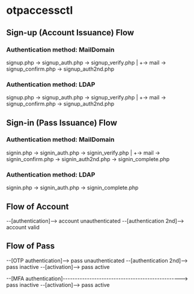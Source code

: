 # otpaccessctl


## Sign-up (Account Issuance) Flow

### Authentication method: MailDomain

 signup.php -> signup_auth.php -> signup_verify.php
                   |
                   +-> mail -> signup_confirm.php -> signup_auth2nd.php

### Authentication method: LDAP 

 signup.php -> signup_auth.php -> signup_verify.php
                   |
                   +-> mail -> signup_confirm.php -> signup_auth2nd.php

## Sign-in (Pass Issuance) Flow

### Authentication method: MailDomain

 signin.php -> signin_auth.php -> signin_verify.php
                   |
                   +-> mail -> signin_confirm.php -> signin_auth2nd.php -> signin_complete.php

### Authentication method: LDAP 

 signin.php -> signin_auth.php -> signin_complete.php


## Flow of Account

 --[authentication]--> account unauthenticated --[authentication 2nd]--> account valid

## Flow of Pass

 --[OTP authentication]--> pass unauthenticated --[authentication 2nd]--> pass inactive --[activation]--> pass active

 --[MFA authentication]-------------------------------------------------> pass inactive --[activation]--> pass active



